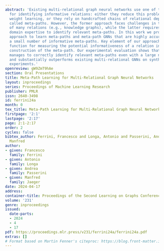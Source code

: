 ```yaml
---
abstract: 'Existing multi-relational graph neural networks use one of two strategies
  for identifying informative relations: either they reduce this problem to low-level
  weight learning, or they rely on handcrafted chains of relational dependencies,
  called meta-paths. However, the former approach faces challenges in the presence
  of many relations (e.g., knowledge graphs), while the latter requires substantial
  domain expertise to identify relevant meta-paths. In this work we propose a novel
  approach to learn meta-paths and meta-path GNNs that are highly accurate based on
  a small number of informative meta-paths. Key element of our approach is a scoring
  function for measuring the potential informativeness of a relation in the incremental
  construction of the meta-path. Our experimental evaluation shows that the approach
  manages to correctly identify relevant meta-paths even with a large number of relations,
  and substantially outperforms existing multi-relational GNNs on synthetic and real-world
  experiments.'
openreview: gW9ZmT9hAe
section: Oral Presentations
title: Meta-Path Learning for Multi-Relational Graph Neural Networks
layout: inproceedings
series: Proceedings of Machine Learning Research
publisher: PMLR
issn: 2640-3498
id: ferrini24a
month: 0
tex_title: Meta-Path Learning for Multi-Relational Graph Neural Networks
firstpage: '2:1'
lastpage: '2:17'
page: 2:1-2:17
order: 2
cycles: false
bibtex_author: Ferrini, Francesco and Longa, Antonio and Passerini, Andrea and Jaeger,
  Manfred
author:
- given: Francesco
  family: Ferrini
- given: Antonio
  family: Longa
- given: Andrea
  family: Passerini
- given: Manfred
  family: Jaeger
date: 2024-04-17
address:
container-title: Proceedings of the Second Learning on Graphs Conference
volume: '231'
genre: inproceedings
issued:
  date-parts:
  - 2024
  - 4
  - 17
pdf: https://proceedings.mlr.press/v231/ferrini24a/ferrini24a.pdf
extras: []
# Format based on Martin Fenner's citeproc: https://blog.front-matter.io/posts/citeproc-yaml-for-bibliographies/
---
```

